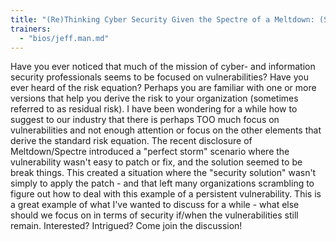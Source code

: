 ```yaml
---
title: "(Re)Thinking Cyber Security Given the Spectre of a Meltdown: (Someone Hold My Beer)"
trainers:
  - "bios/jeff.man.md"
---
```

Have you ever noticed that much of the mission of cyber- and information security professionals seems to be focused on vulnerabilities? Have you ever heard of the risk equation? Perhaps you are familiar with one or more versions that help you derive the risk to your organization (sometimes referred to as residual risk). I have been wondering for a while how to suggest to our industry that there is perhaps TOO much focus on vulnerabilities and not enough attention or focus on the other elements that derive the standard risk equation. The recent disclosure of Meltdown/Spectre introduced a "perfect storm" scenario where the vulnerability wasn't easy to patch or fix, and the solution seemed to be break things. This created a situation where the "security solution" wasn't simply to apply the patch - and that left many organizations scrambling to figure out how to deal with this example of a persistent vulnerability. This is a great example of what I've wanted to discuss for a while - what else should we focus on in terms of security if/when the vulnerabilities still remain.  Interested? Intrigued? Come join the discussion!